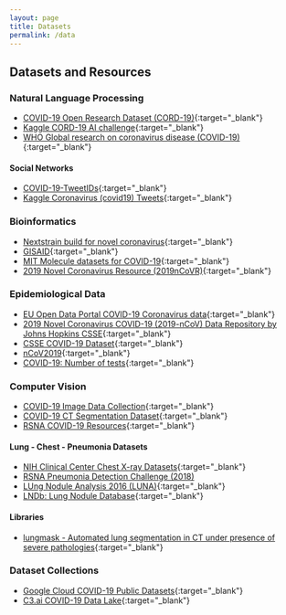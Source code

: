 ```yaml
---
layout: page
title: Datasets
permalink: /data
---
```

## Datasets and Resources

### Natural Language Processing

- [COVID-19 Open Research Dataset (CORD-19)](https://pages.semanticscholar.org/coronavirus-research){:target="_blank"}
- [Kaggle CORD-19 AI challenge](https://www.kaggle.com/allen-institute-for-ai/CORD-19-research-challenge){:target="_blank"}
- [WHO Global research on coronavirus disease (COVID-19)](https://www.who.int/emergencies/diseases/novel-coronavirus-2019/global-research-on-novel-coronavirus-2019-ncov){:target="_blank"}

#### Social Networks

- [COVID-19-TweetIDs](https://github.com/echen102/COVID-19-TweetIDs){:target="_blank"}
- [Kaggle Coronavirus (covid19) Tweets](https://www.kaggle.com/smid80/coronavirus-covid19-tweets){:target="_blank"}

### Bioinformatics

- [Nextstrain build for novel coronavirus](https://github.com/nextstrain/ncov){:target="_blank"}
- [GISAID](https://www.gisaid.org/){:target="_blank"}
- [ΜΙΤ Molecule datasets for COVID-19](https://www.aicures.mit.edu/tasks){:target="_blank"}
- [2019 Novel Coronavirus Resource (2019nCoVR)](https://bigd.big.ac.cn/ncov?lang=en){:target="_blank"}

### Epidemiological Data

- [EU Open Data Portal COVID-19 Coronavirus data](https://data.europa.eu/euodp/en/data/dataset/covid-19-coronavirus-data){:target="_blank"}
- [2019 Novel Coronavirus COVID-19 (2019-nCoV) Data Repository by Johns Hopkins CSSE](https://github.com/CSSEGISandData/COVID-19){:target="_blank"}
- [CSSE COVID-19 Dataset](https://github.com/CSSEGISandData/COVID-19/tree/master/csse_covid_19_data/){:target="_blank"}
- [nCoV2019](https://github.com/beoutbreakprepared/nCoV2019){:target="_blank"}
- [COVID-19: Number of tests](https://docs.google.com/spreadsheets/d/1_WihbCriZ9E5GovFnWE1J8vMNcdfI66FPfGZ-UVKWiM/edit?fbclid=IwAR0UoIdLMsKwjqwkOm3zRZ3upKzI6U8aFowPKu-zVYNJdy1VFB-e0ltk26Q#gid=0){:target="_blank"}

### Computer Vision

- [COVID-19 Image Data Collection](https://github.com/ieee8023/covid-chestxray-dataset){:target="_blank"}
- [COVID-19 CT Segmentation Dataset](http://medicalsegmentation.com/covid19/){:target="_blank"}
- [RSNA COVID-19 Resources](https://www.rsna.org/covid-19){:target="_blank"}

#### Lung - Chest - Pneumonia Datasets

- [NIH Clinical Center Chest X-ray Datasets](https://www.nih.gov/news-events/news-releases/nih-clinical-center-provides-one-largest-publicly-available-chest-x-ray-datasets-scientific-community){:target="_blank"}
- [RSNA Pneumonia Detection Challenge (2018)](https://www.rsna.org/en/education/ai-resources-and-training/ai-image-challenge/RSNA-Pneumonia-Detection-Challenge-2018)
- [LUng Nodule Analysis 2016 (LUNA)](https://luna16.grand-challenge.org/Data/){:target="_blank"}
- [LNDb: Lung Nodule Database](https://lndb.grand-challenge.org/Data/){:target="_blank"}

#### Libraries

- [lungmask - Automated lung segmentation in CT under presence of severe pathologies](https://github.com/JoHof/lungmask){:target="_blank"}

### Dataset Collections

- [Google Cloud COVID-19 Public Datasets](https://console.cloud.google.com/marketplace/details/bigquery-public-datasets/covid19-dataset-list?pli=1){:target="_blank"}
- [C3.ai COVID-19 Data Lake](https://c3.ai/covid/){:target="_blank"}
